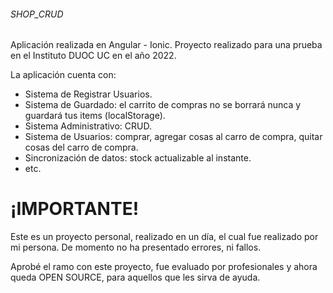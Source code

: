 <h6>SHOP_CRUD</h6>

Aplicación realizada en Angular - Ionic. Proyecto realizado para una prueba en el Instituto DUOC UC en el año 2022.

La aplicación cuenta con:

- Sistema de Registrar Usuarios.
- Sistema de Guardado: el carrito de compras no se borrará nunca y guardará tus items (localStorage).
- Sistema Administrativo: CRUD.
- Sistema de Usuarios: comprar, agregar cosas al carro de compra, quitar cosas del carro de compra.
- Sincronización de datos: stock actualizable al instante.
- etc.


<h1>¡IMPORTANTE!</h1>

Este es un proyecto personal, realizado en un día, el cual fue realizado por mi persona. De momento no ha presentado errores, ni fallos.

Aprobé el ramo con este proyecto, fue evaluado por profesionales y ahora queda OPEN SOURCE, para aquellos que les sirva de ayuda.
